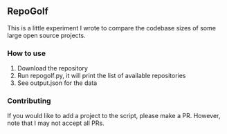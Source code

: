 ## RepoGolf

This is a little experiment I wrote to compare the codebase sizes of some large open source projects. 

### How to use
1. Download the repository
2. Run repogolf.py, it will print the list of available repositories
3. See output.json for the data

### Contributing
If you would like to add a project to the script, please make a PR. However, note that I may not accept all PRs. 